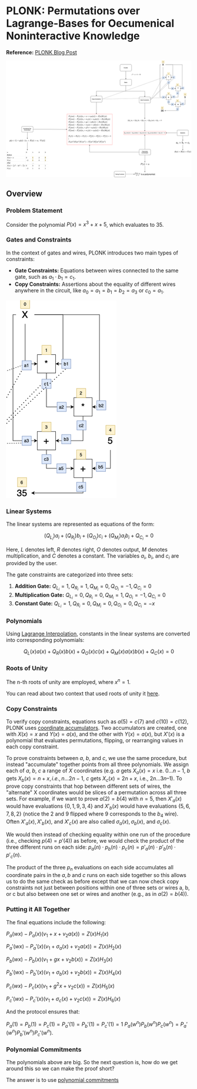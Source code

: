 # PLONK: Permutations over Lagrange-Bases for Oecumenical Noninteractive Knowledge

**Reference:** [PLONK Blog Post](https://vitalik.eth.limo/general/2019/09/22/plonk.html)

![PLONK Overview](attachments/plonk.png)

## Overview

### Problem Statement

Consider the polynomial $P(x) = x^3 + x + 5$, which evaluates to $35$.

### Gates and Constraints

In the context of gates and wires, PLONK introduces two main types of constraints:

- **Gate Constraints:** Equations between wires connected to the same gate, such as $a_1 \cdot b_1 = c_1$.
- **Copy Constraints:** Assertions about the equality of different wires anywhere in the circuit, like $a_0 = a_1 =
  b_1 = b_2 = a_3$ or $c_0 = a_1$.

![Gates and Constraints](attachments/gates.png)

### Linear Systems

The linear systems are represented as equations of the form:

$$(Q_{L_i})a_i + (Q_{R_i})b_i + (Q_{O_i})c_i + (Q_{M_i})a_{i}b_{i} + Q_{C_i} = 0$$

Here, $L$ denotes left, $R$ denotes right, $O$ denotes output, $M$ denotes multiplication, and $C$ denotes a constant.
The variables $a_i$, $b_i$, and $c_i$ are provided by the user.

The gate constraints are categorized into three sets:

1. **Addition Gate:** $Q_{L_i} = 1, Q_{R_i} = 1, Q_{M_i} = 0, Q_{O_i} = -1, Q_{C_i} = 0$
2. **Multiplication Gate:** $Q_{L_i} = 0, Q_{R_i} = 0, Q_{M_i} = 1, Q_{O_i} = -1, Q_{C_i} = 0$
3. **Constant Gate:** $Q_{L_i} = 1, Q_{R_i} = 0, Q_{M_i} = 0, Q_{O_i} = 0, Q_{C_i} = -x$

### Polynomials

Using [Lagrange Interpolation](../terms/lagrange_interpolation.md), constants in the linear systems are converted into
corresponding polynomials:

$$Q_L (x)a (x) + Q_R (x)b (x) + Q_O (x)c (x) + Q_M (x)a (x)b (x) + Q_C (x) = 0$$

### Roots of Unity

The n-th roots of unity are employed, where $x^n = 1$.

You can read about two context that used roots of unity it [here](https://hackmd.io/@benjaminion/bls12-381#Roots-of-unity).

### Copy Constraints

To verify copy constraints, equations such as $a(5) = c(7)$ and $c(10) = c(12)$, PLONK
uses [coordinate accumulators](../terms/coordinate_pair_accumulator.md). Two accumulators are created, one with $X(x) =
x$ and $Y(x) = a(x)$, and the other with $Y(x) = a(x)$, but $X'(x)$ is a polynomial that evaluates permutations,
flipping, or rearranging values in each copy constraint.

To prove constraints between $a$, $b$, and $c$, we use the same procedure, but instead "accumulate" together points from
all three polynomials. We assign each of $a$, $b$, $c$ a range of $X$ coordinates (e.g. $a$ gets $X_a(x) = x$ i.e.
$0...n - 1$, $b$ gets $X_b(x) = n + x, i.e., n...2n - 1$, $c$ gets $X_c(x) = 2n + x$, i.e., $2n…3n – 1$). To prove copy
constraints that hop between different sets of wires, the "alternate" X coordinates would be slices of a permutation
across all three sets. For example, if we want to prove $a(2) = b(4)$ with $n = 5$, then $X'_a(x)$ would have
evaluations $\{0,1,9,3,4\}$ and $X'_b(x)$ would have evaluations $\{5,6,7,8,2\}$ (notice the $2$ and $9$ flipped where
$9$ corresponds to the $b_4$ wire). Often $X'_a(x), X'_b(x)$, and $X'_c(x)$ are also called $\sigma_a(x), \sigma_b(x)$,
and $\sigma_c(x)$.

We would then instead of checking equality within one run of the procedure (i.e., checking $p(4) = p'(4)$) as before, we
would check the product of the three different runs on each side: $p_a(n) \cdot p_b(n) \cdot p_c(n) = p'_a(n) \cdot p'_
b(n) \cdot p'_c(n)$.

The product of the three $p_n$ evaluations on each side accumulates all coordinate pairs in the $a,b$ and $c$ runs on
each side together so this allows us to do the same check as before except that we can now check copy constraints not
just between positions within one of three sets or wires a, b, or c but also between one set or wires and another (e.g.,
as in $a(2) = b(4)$).

### Putting it All Together

The final equations include the following:

$P_a(wx) - P_a(x)(v_1 + x + v_2a(x)) = Z(x)H_1(x)$

$P_a'(wx) - P_a'(x)(v_1 + \sigma_a(x) + v_2a(x)) = Z(x)H_2(x)$

$P_b(wx) - P_b(x)(v_1 + gx + v_2b(x)) = Z(x)H_3(x)$

$P_b'(wx) - P_b'(x)(v_1 + \sigma_b(x) + v_2b(x)) = Z(x)H_4(x)$

$P_c(wx) - P_c(x)(v_1 + g^2 x + v_2 c(x)) = Z(x)H_5(x)$

$P_c'(wx) - P_c'(x)(v_1 + \sigma_c(x) + v_2c(x)) = Z(x)H_6(x)$

And the protocol ensures that:

$P_a(1) = P_b(1) = P_c(1) = P_a'(1) = P_b'(1) = P_c'(1) = 1$
$P_a(w^n)P_b(w^n)P_c(w^n) = P_a'(w^n)P_b'(w^n)P_c'(w^n)$.

### Polynomial Commitments

The polynomials above are big. So the next question is, how do we get around this so we can make the proof short?

The answer is to use [polynomial commitments](../terms/polynomial-commitment/000_polynomial_commitment.md)
